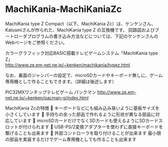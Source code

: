 # MachiKania-MachiKaniaZc

MachiKania type Z Compact（以下、MachiKania Zc）は、ケンケンさん、Katusmiさんが作られた、MachiKania type Z の互換機です。
回路図およびブートローダプログラムの書き込み方法などについては、下記のケンケンさんのWebページをご参照ください。

カラーグラフィック対応BASIC搭載テレビゲームシステム「MachiKania type Z」<BR>
http://www.ze.em-net.ne.jp/~kenken/machikania/typez.html

なお、裏面のジャンパーの設定で、microSDカードやキーボード無しに、ゲーム専用機として作ることもできます。（詳細は後述します）

PIC32MXワンチップテレビゲーム パックマン
http://www.ze.em-net.ne.jp/~kenken/pacman-g/index.html

MachiKania Zcの特徴
	キーボードなどにも組み込み易いように基板サイズを小さくしています
	手持ちの余った部品で作れるように形状が異なる部品に対応しています
	microSDカードだけでなくSDカードも使えるようにSDカードスロットが付けられます
	USB-PS/2変換アダプターを使わずに直接キーボードを繋げることも出来ます
	外部コントローラを取り付けることが出来ます
最小限の部品を実装するだけでゲーム専用機としても作ることも出来ます
